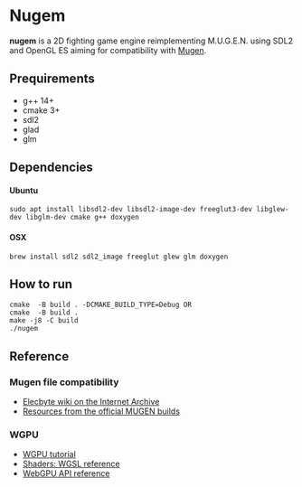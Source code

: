 # Nugem

**nugem** is a 2D fighting game engine reimplementing M.U.G.E.N. using SDL2 and OpenGL ES aiming for compatibility with [Mugen](https://en.wikipedia.org/wiki/Mugen_(game_engine)).

## Prequirements
* g++ 14+
* cmake 3+
* sdl2
* glad
* glm

## Dependencies
#### Ubuntu

```shell
sudo apt install libsdl2-dev libsdl2-image-dev freeglut3-dev libglew-dev libglm-dev cmake g++ doxygen
```

#### OSX

```shell
brew install sdl2 sdl2_image freeglut glew glm doxygen
```

## How to run

```shell
cmake  -B build . -DCMAKE_BUILD_TYPE=Debug OR
cmake  -B build .
make -j8 -C build
./nugem
```

## Reference

### Mugen file compatibility

* [Elecbyte wiki on the Internet Archive](https://web.archive.org/web/20150613185024/http://elecbyte.com/wiki/index.php/Main_Page)
* [Resources from the official MUGEN builds](https://mugenarchive.com/forums/downloads.php?do=cat&id=39-mugen-builds)

### WGPU

* [WGPU tutorial](https://sotrh.github.io/learn-wgpu/)
* [Shaders: WGSL reference](https://www.w3.org/TR/WGSL/)
* [WebGPU API reference](https://gpuweb.github.io/gpuweb/#enumdef-gpufiltermode)


